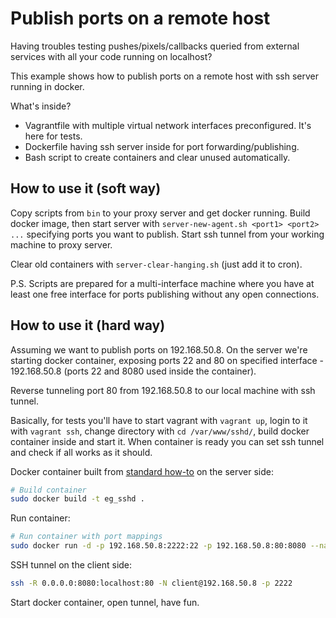 
# Publish ports on a remote host

Having troubles testing pushes/pixels/callbacks queried from external services with all your code running on localhost?

This example shows how to publish ports on a remote host with ssh server running in docker.

What's inside?

- Vagrantfile with multiple virtual network interfaces preconfigured. It's here for tests.
- Dockerfile having ssh server inside for port forwarding/publishing.
- Bash script to create containers and clear unused automatically.

## How to use it (soft way)

Copy scripts from `bin` to your proxy server and get docker running.
Build docker image, then start server with `server-new-agent.sh <port1> <port2> ...` specifying ports you want to publish.
Start ssh tunnel from your working machine to proxy server.

Clear old containers with `server-clear-hanging.sh` (just add it to cron).

P.S. Scripts are prepared for a multi-interface machine where you have at least one free interface for ports publishing without any open connections.

## How to use it (hard way)

Assuming we want to publish ports on 192.168.50.8. On the server we're starting docker container, exposing ports 22 and 80 on specified interface - 192.168.50.8 (ports 22 and 8080 used inside the container).

Reverse tunneling port 80 from 192.168.50.8 to our local machine with ssh tunnel.

Basically, for tests you'll have to start vagrant with `vagrant up`,
login to it with `vagrant ssh`, change directory with `cd /var/www/sshd/`,
build docker container inside and start it.
When container is ready you can set ssh tunnel and check if all works as it should.

Docker container built from [standard how-to](https://docs.docker.com/engine/examples/running_ssh_service/) on the server side:

```bash
# Build container
sudo docker build -t eg_sshd .
```
Run container:

```bash
# Run container with port mappings
sudo docker run -d -p 192.168.50.8:2222:22 -p 192.168.50.8:80:8080 --name test_sshd eg_sshd
```

SSH tunnel on the client side:

```bash
ssh -R 0.0.0.0:8080:localhost:80 -N client@192.168.50.8 -p 2222
```

Start docker container, open tunnel, have fun.
